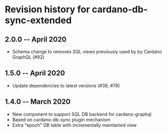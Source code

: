 # Revision history for cardano-db-sync-extended

## 2.0.0 -- April 2020

* Schema change to removes SQL views previously used by by Cardano GraphQL (#92)

## 1.5.0 -- April 2020

* Update dependencies to latest versions (#39, #78)

## 1.4.0 -- March 2020

* New component to support SQL DB backend for cardano-graphql
* Based on cardano-db-sync plugin mechanism
* Extra "epoch" DB table with incrementally maintained view
